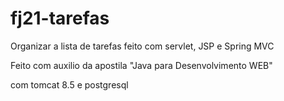 # fj21-tarefas
Organizar a lista de tarefas feito com servlet, JSP e Spring MVC

Feito com auxilio da apostila "Java para Desenvolvimento WEB"

com tomcat 8.5 e postgresql
